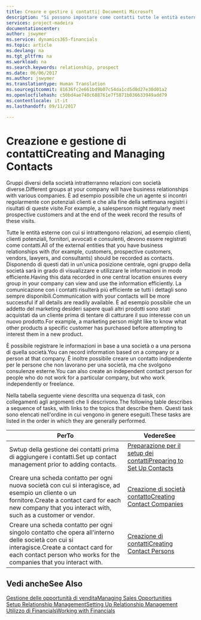 ```yaml
---
title: Creare e gestire i contatti| Documenti Microsoft
description: "Si possono impostare come contatti tutte le entità esterne con cui si ha una relazione d'affari, ad esempio prospetti, clienti, fornitori e consulenti."
services: project-madeira
documentationcenter: 
author: jswymer
ms.service: dynamics365-financials
ms.topic: article
ms.devlang: na
ms.tgt_pltfrm: na
ms.workload: na
ms.search.keywords: relationship, prospect
ms.date: 06/06/2017
ms.author: jswymer
ms.translationtype: Human Translation
ms.sourcegitcommit: 81636fc2e661bd9b07c54da1cd5d0d27e30d01a2
ms.openlocfilehash: c50bd4ae740c688761e7f5871b036633949add79
ms.contentlocale: it-it
ms.lasthandoff: 09/11/2017

---
```

# <a name="creating-and-managing-contacts"></a><span data-ttu-id="aee90-103">Creazione e gestione di contatti</span><span class="sxs-lookup"><span data-stu-id="aee90-103">Creating and Managing Contacts</span></span>
<span data-ttu-id="aee90-104">Gruppi diversi della società intratterranno relazioni con società diverse.</span><span class="sxs-lookup"><span data-stu-id="aee90-104">Different groups at your company will have business relationships with various companies.</span></span> <span data-ttu-id="aee90-105">È ad esempio possibile che un agente si incontri regolarmente con potenziali clienti e che alla fine della settimana registri i risultati di queste visite.</span><span class="sxs-lookup"><span data-stu-id="aee90-105">For example, a salesperson might regularly meet prospective customers and at the end of the week record the results of these visits.</span></span>

<span data-ttu-id="aee90-106">Tutte le entità esterne con cui si intrattengono relazioni, ad esempio clienti, clienti potenziali, fornitori, avvocati e consulenti, devono essere registrati come contatti.</span><span class="sxs-lookup"><span data-stu-id="aee90-106">All of the external entities that you have business relationships with (for example, customers, prospective customers, vendors, lawyers, and consultants) should be recorded as contacts.</span></span> <span data-ttu-id="aee90-107">Disponendo di questi dati in un'unica posizione centrale, ogni gruppo della società sarà in grado di visualizzare e utilizzare le informazioni in modo efficiente.</span><span class="sxs-lookup"><span data-stu-id="aee90-107">Having this data recorded in one central location ensures every group in your company can view and use the information efficiently.</span></span> <span data-ttu-id="aee90-108">La comunicazione con i contatti risulterà più efficiente se tutti i dettagli sono sempre disponibili.</span><span class="sxs-lookup"><span data-stu-id="aee90-108">Communication with your contacts will be more successful if all details are readily available.</span></span> <span data-ttu-id="aee90-109">È ad esempio possibile che un addetto del marketing desideri sapere quali altri prodotti sono stati acquistati da un cliente prima di tentare di catturare il suo interesse con un nuovo prodotto.</span><span class="sxs-lookup"><span data-stu-id="aee90-109">For example, a marketing person might like to know what other products a specific customer has purchased before attempting to interest them in a new product.</span></span>

<span data-ttu-id="aee90-110">È possibile registrare le informazioni in base a una società o a una persona di quella società.</span><span class="sxs-lookup"><span data-stu-id="aee90-110">You can record information based on a company or a person at that company.</span></span> <span data-ttu-id="aee90-111">È inoltre possibile creare un contatto indipendente per le persone che non lavorano per una società, ma che svolgono consulenze esterne.</span><span class="sxs-lookup"><span data-stu-id="aee90-111">You can also create an independent contact person for people who do not work for a particular company, but who work independently or freelance.</span></span>

<span data-ttu-id="aee90-112">Nella tabella seguente viene descritta una sequenza di task, con collegamenti agli argomenti che li descrivono.</span><span class="sxs-lookup"><span data-stu-id="aee90-112">The following table describes a sequence of tasks, with links to the topics that describe them.</span></span> <span data-ttu-id="aee90-113">Questi task sono elencati nell'ordine in cui vengono in genere eseguiti.</span><span class="sxs-lookup"><span data-stu-id="aee90-113">These tasks are listed in the order in which they are generally performed.</span></span>

| <span data-ttu-id="aee90-114">Per</span><span class="sxs-lookup"><span data-stu-id="aee90-114">To</span></span> | <span data-ttu-id="aee90-115">Vedere</span><span class="sxs-lookup"><span data-stu-id="aee90-115">See</span></span> |
| --- | --- |
| <span data-ttu-id="aee90-116">Swtup della gestione dei contatti prima di aggiungere i contatti.</span><span class="sxs-lookup"><span data-stu-id="aee90-116">Set up contact management prior to adding contacts.</span></span> |[<span data-ttu-id="aee90-117">Preparazione per il setup dei contatti</span><span class="sxs-lookup"><span data-stu-id="aee90-117">Preparing to Set Up Contacts</span></span>](marketing-setup-contacts.md) |
| <span data-ttu-id="aee90-118">Creare una scheda contatto per ogni nuova società con cui si interagisce, ad esempio un cliente o un fornitore.</span><span class="sxs-lookup"><span data-stu-id="aee90-118">Create a contact card for each new company that you interact with, such as a customer or vendor.</span></span> |[<span data-ttu-id="aee90-119">Creazione di società contatto</span><span class="sxs-lookup"><span data-stu-id="aee90-119">Creating Contact Companies</span></span>](marketing-create-contact-companies.md) |
| <span data-ttu-id="aee90-120">Creare una scheda contatto per ogni singolo contatto che opera all'interno delle società con cui si interagisce.</span><span class="sxs-lookup"><span data-stu-id="aee90-120">Create a contact card for each contact person who works for the companies that you interact with.</span></span> |[<span data-ttu-id="aee90-121">Creazione di contatti</span><span class="sxs-lookup"><span data-stu-id="aee90-121">Creating Contact Persons</span></span>](marketing-create-contact-persons.md) |

## <a name="see-also"></a><span data-ttu-id="aee90-122">Vedi anche</span><span class="sxs-lookup"><span data-stu-id="aee90-122">See Also</span></span>
[<span data-ttu-id="aee90-123">Gestione delle opportunità di vendita</span><span class="sxs-lookup"><span data-stu-id="aee90-123">Managing Sales Opportunities</span></span>](marketing-manage-sales-opportunities.md)  
[<span data-ttu-id="aee90-124">Setup Relationship Management</span><span class="sxs-lookup"><span data-stu-id="aee90-124">Setting Up Relationship Management</span></span>](marketing-setup-marketing.md)  
[<span data-ttu-id="aee90-125">Utilizzo di Financials</span><span class="sxs-lookup"><span data-stu-id="aee90-125">Working with Financials</span></span>](ui-work-product.md)  

